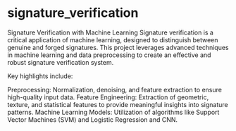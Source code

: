# signature_verification
Signature Verification with Machine Learning
Signature verification is a critical application of machine learning, designed to distinguish between genuine and forged signatures. This project leverages advanced techniques in machine learning and data preprocessing to create an effective and robust signature verification system.

Key highlights include:

Preprocessing: Normalization, denoising, and feature extraction to ensure high-quality input data.
Feature Engineering: Extraction of geometric, texture, and statistical features to provide meaningful insights into signature patterns.
Machine Learning Models: Utilization of algorithms like Support Vector Machines (SVM) and Logistic Regression and CNN.

